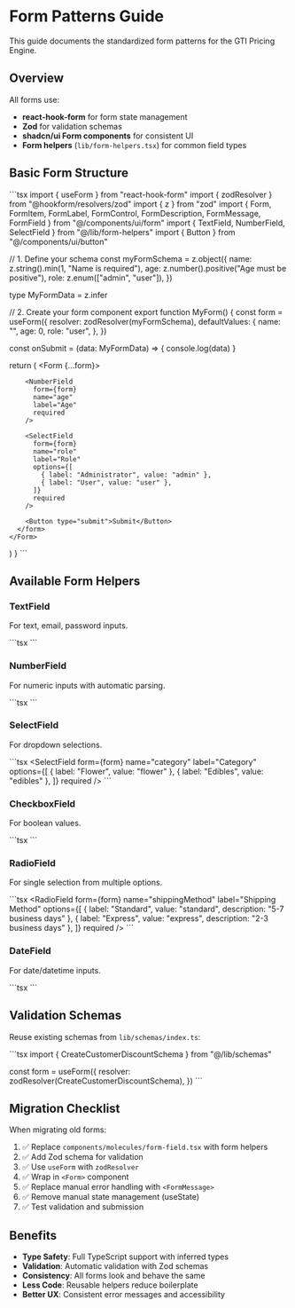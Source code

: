 # Form Patterns Guide

This guide documents the standardized form patterns for the GTI Pricing Engine.

## Overview

All forms use:
- **react-hook-form** for form state management
- **Zod** for validation schemas
- **shadcn/ui Form components** for consistent UI
- **Form helpers** (`lib/form-helpers.tsx`) for common field types

## Basic Form Structure

\`\`\`tsx
import { useForm } from "react-hook-form"
import { zodResolver } from "@hookform/resolvers/zod"
import { z } from "zod"
import {
  Form,
  FormItem,
  FormLabel,
  FormControl,
  FormDescription,
  FormMessage,
  FormField
} from "@/components/ui/form"
import { TextField, NumberField, SelectField } from "@/lib/form-helpers"
import { Button } from "@/components/ui/button"

// 1. Define your schema
const myFormSchema = z.object({
  name: z.string().min(1, "Name is required"),
  age: z.number().positive("Age must be positive"),
  role: z.enum(["admin", "user"]),
})

type MyFormData = z.infer<typeof myFormSchema>

// 2. Create your form component
export function MyForm() {
  const form = useForm<MyFormData>({
    resolver: zodResolver(myFormSchema),
    defaultValues: {
      name: "",
      age: 0,
      role: "user",
    },
  })

  const onSubmit = (data: MyFormData) => {
    console.log(data)
  }

  return (
    <Form {...form}>
      <form onSubmit={form.handleSubmit(onSubmit)} className="space-y-6">
        <TextField
          form={form}
          name="name"
          label="Name"
          required
        />
        
        <NumberField
          form={form}
          name="age"
          label="Age"
          required
        />
        
        <SelectField
          form={form}
          name="role"
          label="Role"
          options={[
            { label: "Administrator", value: "admin" },
            { label: "User", value: "user" },
          ]}
          required
        />
        
        <Button type="submit">Submit</Button>
      </form>
    </Form>
  )
}
\`\`\`

## Available Form Helpers

### TextField
For text, email, password inputs.

\`\`\`tsx
<TextField
  form={form}
  name="email"
  label="Email Address"
  placeholder="you@example.com"
  description="We'll never share your email"
  required
/>
\`\`\`

### NumberField
For numeric inputs with automatic parsing.

\`\`\`tsx
<NumberField
  form={form}
  name="price"
  label="Price"
  placeholder="0.00"
  required
/>
\`\`\`

### SelectField
For dropdown selections.

\`\`\`tsx
<SelectField
  form={form}
  name="category"
  label="Category"
  options={[
    { label: "Flower", value: "flower" },
    { label: "Edibles", value: "edibles" },
  ]}
  required
/>
\`\`\`

### CheckboxField
For boolean values.

\`\`\`tsx
<CheckboxField
  form={form}
  name="acceptTerms"
  label="Accept Terms"
  checkboxLabel="I agree to the terms and conditions"
/>
\`\`\`

### RadioField
For single selection from multiple options.

\`\`\`tsx
<RadioField
  form={form}
  name="shippingMethod"
  label="Shipping Method"
  options={[
    { label: "Standard", value: "standard", description: "5-7 business days" },
    { label: "Express", value: "express", description: "2-3 business days" },
  ]}
  required
/>
\`\`\`

### DateField
For date/datetime inputs.

\`\`\`tsx
<DateField
  form={form}
  name="startDate"
  label="Start Date"
  required
/>
\`\`\`

## Validation Schemas

Reuse existing schemas from `lib/schemas/index.ts`:

\`\`\`tsx
import { CreateCustomerDiscountSchema } from "@/lib/schemas"

const form = useForm({
  resolver: zodResolver(CreateCustomerDiscountSchema),
})
\`\`\`

## Migration Checklist

When migrating old forms:

1. ✅ Replace `components/molecules/form-field.tsx` with form helpers
2. ✅ Add Zod schema for validation
3. ✅ Use `useForm` with `zodResolver`
4. ✅ Wrap in `<Form>` component
5. ✅ Replace manual error handling with `<FormMessage>`
6. ✅ Remove manual state management (useState)
7. ✅ Test validation and submission

## Benefits

- **Type Safety**: Full TypeScript support with inferred types
- **Validation**: Automatic validation with Zod schemas
- **Consistency**: All forms look and behave the same
- **Less Code**: Reusable helpers reduce boilerplate
- **Better UX**: Consistent error messages and accessibility
